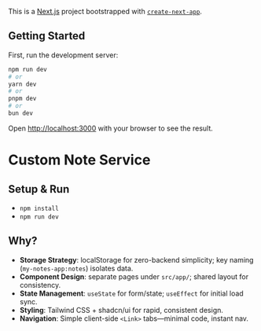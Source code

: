 This is a [Next.js](https://nextjs.org) project bootstrapped with [`create-next-app`](https://nextjs.org/docs/app/api-reference/cli/create-next-app).

## Getting Started

First, run the development server:

```bash
npm run dev
# or
yarn dev
# or
pnpm dev
# or
bun dev
```

Open [http://localhost:3000](http://localhost:3000) with your browser to see the result.


# Custom Note Service

## Setup & Run
- `npm install`
- `npm run dev`

## Why?
- **Storage Strategy**: localStorage for zero-backend simplicity; key naming (`my-notes-app:notes`) isolates data.
- **Component Design**: separate pages under `src/app/`; shared layout for consistency.
- **State Management**: `useState` for form/state; `useEffect` for initial load sync.
- **Styling**: Tailwind CSS + shadcn/ui for rapid, consistent design.
- **Navigation**: Simple client-side `<Link>` tabs—minimal code, instant nav.
